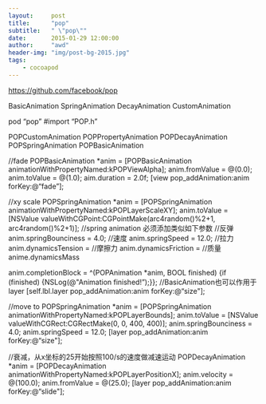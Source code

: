 ```yaml
---
layout:     post
title:      "pop"
subtitle:   " \"pop\""
date:       2015-01-29 12:00:00
author:     "awd"
header-img: "img/post-bg-2015.jpg"
tags:
    - cocoapod
---
```

https://github.com/facebook/pop

BasicAnimation
SpringAnimation
DecayAnimation
CustomAnimation

pod “pop”
#import “POP.h”

POPCustomAnimation
POPPropertyAnimation
	POPDecayAnimation
	POPSpringAnimation
	POPBasicAnimation

//fade 
POPBasicAnimation *anim = [POPBasicAnimation animationWithPropertyNamed:kPOPViewAlpha];
anim.fromValue = @(0.0);
anim.toValue = @(1.0);
aim.duration = 2.0f;
[view pop_addAnimation:anim forKey:@“fade”];


//xy scale
POPSpringAnimation *anim = [POPSpringAnimation animationWithPropertyNamed:kPOPLayerScaleXY];
anim.toValue = [NSValue valueWithCGPoint:CGPointMake(arc4random()%2+1, arc4random()%2+1)];
//spring animation 必须添加类似如下参数
//反弹
anim.springBounciness = 4.0;
//速度
anim.springSpeed = 12.0;
//拉力
anim.dynamicsTension = 
//摩擦力
anim.dynamicsFriction = 
//质量
anime.dynamicsMass

anim.completionBlock = ^(POPAnimation *anim, BOOL finished) {if (finished) {NSLog(@"Animation finished!”);}};
//BasicAnimation也可以作用于layer
[self.lbl.layer pop_addAnimation:anim forKey:@“size"];

//move to
POPSpringAnimation *anim = [POPSpringAnimation animationWithPropertyNamed:kPOPLayerBounds];
anim.toValue = [NSValue valueWithCGRect:CGRectMake(0, 0, 400, 400)];
anim.springBounciness = 4.0;
anim.springSpeed = 12.0;
[layer pop_addAnimation:anim forKey:@“size"];






//衰减，从x坐标的25开始按照100/s的速度做减速运动
POPDecayAnimation *anim = [POPDecayAnimation animationWithPropertyNamed:kPOPLayerPositionX];
anim.velocity = @(100.0);
anim.fromValue = @(25.0);
[layer pop_addAnimation:anim forKey:@“slide"];


